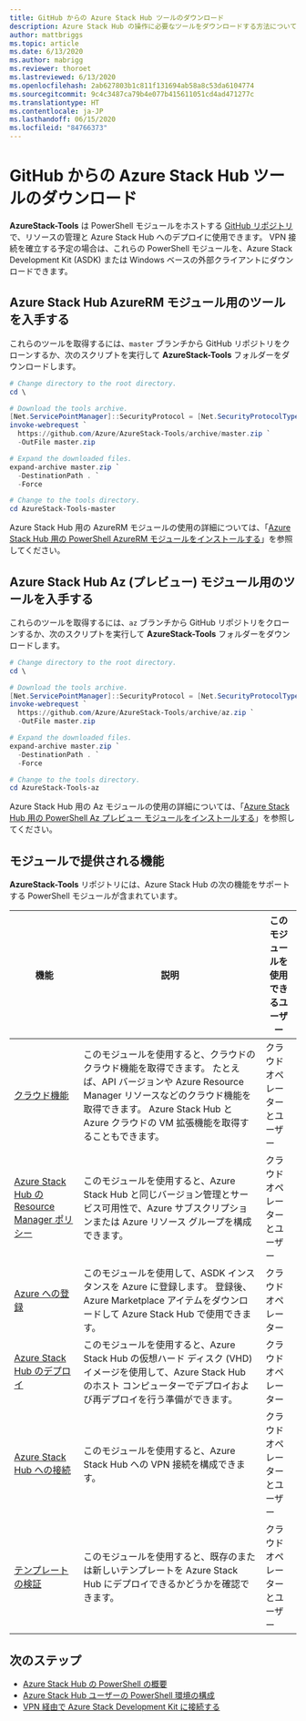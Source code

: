 ```yaml
---
title: GitHub からの Azure Stack Hub ツールのダウンロード
description: Azure Stack Hub の操作に必要なツールをダウンロードする方法について説明します。
author: mattbriggs
ms.topic: article
ms.date: 6/13/2020
ms.author: mabrigg
ms.reviewer: thoroet
ms.lastreviewed: 6/13/2020
ms.openlocfilehash: 2ab627803b1c811f131694ab58a8c53da6104774
ms.sourcegitcommit: 9c4c3487ca79b4e077b415611051cd4ad471277c
ms.translationtype: HT
ms.contentlocale: ja-JP
ms.lasthandoff: 06/15/2020
ms.locfileid: "84766373"
---
```

# <a name="download-azure-stack-hub-tools-from-github"></a>GitHub からの Azure Stack Hub ツールのダウンロード

**AzureStack-Tools** は PowerShell モジュールをホストする [GitHub リポジトリ](https://github.com/Azure/AzureStack-Tools)で、リソースの管理と Azure Stack Hub へのデプロイに使用できます。 VPN 接続を確立する予定の場合は、これらの PowerShell モジュールを、Azure Stack Development Kit (ASDK) または Windows ベースの外部クライアントにダウンロードできます。 

## <a name="get-tools-for-azure-stack-hub-azurerm-module"></a>Azure Stack Hub AzureRM モジュール用のツールを入手する

これらのツールを取得するには、`master` ブランチから GitHub リポジトリをクローンするか、次のスクリプトを実行して **AzureStack-Tools** フォルダーをダウンロードします。

```powershell
# Change directory to the root directory.
cd \

# Download the tools archive.
[Net.ServicePointManager]::SecurityProtocol = [Net.SecurityProtocolType]::Tls12
invoke-webrequest `
  https://github.com/Azure/AzureStack-Tools/archive/master.zip `
  -OutFile master.zip

# Expand the downloaded files.
expand-archive master.zip `
  -DestinationPath . `
  -Force

# Change to the tools directory.
cd AzureStack-Tools-master

```
Azure Stack Hub 用の AzureRM モジュールの使用の詳細については、「[Azure Stack Hub 用の PowerShell AzureRM モジュールをインストールする](azure-stack-powershell-install.md)」を参照してください。

## <a name="get-tools-for-azure-stack-hub-az-preview-module"></a>Azure Stack Hub Az (プレビュー) モジュール用のツールを入手する

これらのツールを取得するには、`az` ブランチから GitHub リポジトリをクローンするか、次のスクリプトを実行して **AzureStack-Tools** フォルダーをダウンロードします。

```powershell
# Change directory to the root directory.
cd \

# Download the tools archive.
[Net.ServicePointManager]::SecurityProtocol = [Net.SecurityProtocolType]::Tls12 
invoke-webrequest `
  https://github.com/Azure/AzureStack-Tools/archive/az.zip `
  -OutFile master.zip

# Expand the downloaded files.
expand-archive master.zip `
  -DestinationPath . `
  -Force

# Change to the tools directory.
cd AzureStack-Tools-az

```

Azure Stack Hub 用の Az モジュールの使用の詳細については、「[Azure Stack Hub 用の PowerShell Az プレビュー モジュールをインストールする](powershell-install-az-module.md)」を参照してください。

## <a name="functionality-provided-by-the-modules"></a>モジュールで提供される機能

**AzureStack-Tools** リポジトリには、Azure Stack Hub の次の機能をサポートする PowerShell モジュールが含まれています。  

| 機能 | 説明 | このモジュールを使用できるユーザー |
| --- | --- | --- |
| [クラウド機能](../user/azure-stack-validate-templates.md) | このモジュールを使用すると、クラウドのクラウド機能を取得できます。 たとえば、API バージョンや Azure Resource Manager リソースなどのクラウド機能を取得できます。 Azure Stack Hub と Azure クラウドの VM 拡張機能を取得することもできます。 | クラウド オペレーターとユーザー |
| [Azure Stack Hub の Resource Manager ポリシー](../user/azure-stack-policy-module.md) | このモジュールを使用すると、Azure Stack Hub と同じバージョン管理とサービス可用性で、Azure サブスクリプションまたは Azure リソース グループを構成できます。 | クラウド オペレーターとユーザー |
| [Azure への登録](azure-stack-registration.md ) | このモジュールを使用して、ASDK インスタンスを Azure に登録します。 登録後、Azure Marketplace アイテムをダウンロードして Azure Stack Hub で使用できます。 | クラウド オペレーター |
| [Azure Stack Hub のデプロイ](../asdk/asdk-install.md) | このモジュールを使用すると、Azure Stack Hub の仮想ハード ディスク (VHD) イメージを使用して、Azure Stack Hub のホスト コンピューターでデプロイおよび再デプロイを行う準備ができます。 | クラウド オペレーター|
| [Azure Stack Hub への接続](azure-stack-powershell-install.md) | このモジュールを使用すると、Azure Stack Hub への VPN 接続を構成できます。 | クラウド オペレーターとユーザー |
| [テンプレートの検証](../user/azure-stack-validate-templates.md) | このモジュールを使用すると、既存のまたは新しいテンプレートを Azure Stack Hub にデプロイできるかどうかを確認できます。 | クラウド オペレーターとユーザー|

## <a name="next-steps"></a>次のステップ

- [Azure Stack Hub の PowerShell の概要](../user/azure-stack-powershell-overview.md)
- [Azure Stack Hub ユーザーの PowerShell 環境の構成](../user/azure-stack-powershell-configure-user.md)
- [VPN 経由で Azure Stack Development Kit に接続する](../asdk/asdk-connect.md)
